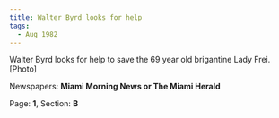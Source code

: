 ```yaml
---  
title: Walter Byrd looks for help  
tags:  
  - Aug 1982  
---  
```

  
Walter Byrd looks for help to save the 69 year old brigantine Lady Frei. [Photo]  
  
Newspapers: **Miami Morning News or The Miami Herald**  
  
Page: **1**, Section: **B** 
